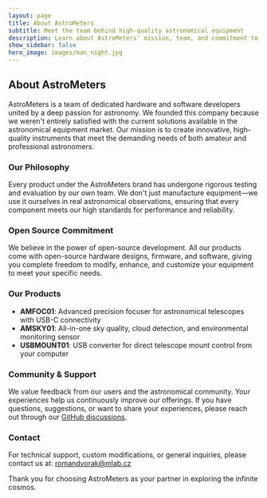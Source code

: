 ```yaml
---
layout: page
title: About AstroMeters
subtitle: Meet the team behind high-quality astronomical equipment
description: Learn about AstroMeters' mission, team, and commitment to providing high-quality, open-source astronomical equipment. Discover our passion for astronomy and dedication to the astronomical community.
show_sidebar: false
hero_image: images/man_night.jpg
---
```


## About AstroMeters

AstroMeters is a team of dedicated hardware and software developers united by a deep passion for astronomy. We founded this company because we weren't entirely satisfied with the current solutions available in the astronomical equipment market. Our mission is to create innovative, high-quality instruments that meet the demanding needs of both amateur and professional astronomers.

### Our Philosophy

Every product under the AstroMeters brand has undergone rigorous testing and evaluation by our own team. We don't just manufacture equipment—we use it ourselves in real astronomical observations, ensuring that every component meets our high standards for performance and reliability.

### Open Source Commitment

We believe in the power of open-source development. All our products come with open-source hardware designs, firmware, and software, giving you complete freedom to modify, enhance, and customize your equipment to meet your specific needs.

### Our Products

- **AMFOC01**: Advanced precision focuser for astronomical telescopes with USB-C connectivity
- **AMSKY01**: All-in-one sky quality, cloud detection, and environmental monitoring sensor
- **USBMOUNT01**: USB converter for direct telescope mount control from your computer

### Community & Support

We value feedback from our users and the astronomical community. Your experiences help us continuously improve our offerings. If you have questions, suggestions, or want to share your experiences, please reach out through our [GitHub discussions](https://github.com/orgs/AstroMeters/discussions).

### Contact

For technical support, custom modifications, or general inquiries, please contact us at: romandvorak@mlab.cz

Thank you for choosing AstroMeters as your partner in exploring the infinite cosmos.